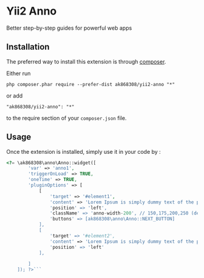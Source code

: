 Yii2 Anno
=========
Better step-by-step guides for powerful web apps

Installation
------------

The preferred way to install this extension is through [composer](http://getcomposer.org/download/).

Either run

```
php composer.phar require --prefer-dist ak868308/yii2-anno "*"
```

or add

```
"ak868308/yii2-anno": "*"
```

to the require section of your `composer.json` file.


Usage
-----

Once the extension is installed, simply use it in your code by  :

```php
<?= \ak868308\anno\Anno::widget([
        'var' => 'anno1',
        'triggerOnLoad' => TRUE,
        'oneTime' => TRUE,
        'pluginOptions' => [
            [
                'target' => '#element1',
                'content' => 'Lorem Ipsum is simply dummy text of the printing and typesetting industry. Lorem Ipsum has been the industry's standard dummy text ever since the 1500s',
                'position' => 'left',
                'className' => 'anno-width-200', // 150,175,200,250 (default 300)
                'buttons' => [ak868308\anno\Anno::NEXT_BUTTON]
            ],
            [
                'target' => '#element2',
                'content' => 'Lorem Ipsum is simply dummy text of the printing and typesetting industry. Lorem Ipsum has been the industry's standard dummy text ever since the 1500s',
                'position' => 'left'
            ],
            
        ]
    ]); ?>```
